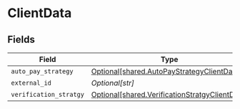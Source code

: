 # ClientData


## Fields

| Field                                                                                                  | Type                                                                                                   | Required                                                                                               | Description                                                                                            |
| ------------------------------------------------------------------------------------------------------ | ------------------------------------------------------------------------------------------------------ | ------------------------------------------------------------------------------------------------------ | ------------------------------------------------------------------------------------------------------ |
| `auto_pay_strategy`                                                                                    | [Optional[shared.AutoPayStrategyClientData]](../../models/shared/autopaystrategyclientdata.md)         | :heavy_minus_sign:                                                                                     | N/A                                                                                                    |
| `external_id`                                                                                          | *Optional[str]*                                                                                        | :heavy_minus_sign:                                                                                     | N/A                                                                                                    |
| `verification_stratgy`                                                                                 | [Optional[shared.VerificationStratgyClientData]](../../models/shared/verificationstratgyclientdata.md) | :heavy_minus_sign:                                                                                     | N/A                                                                                                    |